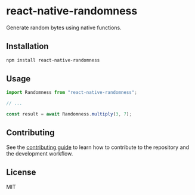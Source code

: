 # react-native-randomness

Generate random bytes using native functions.

## Installation

```sh
npm install react-native-randomness
```

## Usage

```js
import Randomness from "react-native-randomness";

// ...

const result = await Randomness.multiply(3, 7);
```

## Contributing

See the [contributing guide](CONTRIBUTING.md) to learn how to contribute to the repository and the development workflow.

## License

MIT
